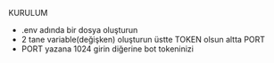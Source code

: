 KURULUM

- .env adında bir dosya oluşturun
- 2 tane variable(değişken) oluşturun üstte TOKEN olsun altta PORT
- PORT yazana 1024 girin diğerine bot tokeninizi
